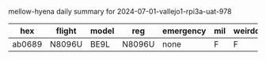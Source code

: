 mellow-hyena daily summary for 2024-07-01-vallejo1-rpi3a-uat-978

|hex|flight|model|reg|emergency|mil|weirdo|
|--|--|--|--|--|--|--|
|ab0689|N8096U|BE9L|N8096U|none|F|F|
